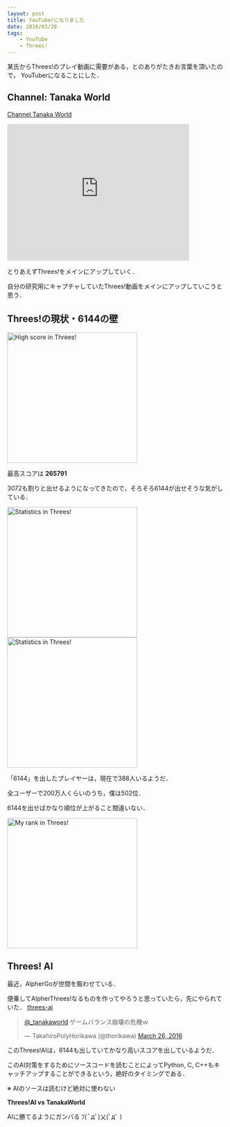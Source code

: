 ```yaml
---
layout: post
title: YouTuberになりました
date: 2016/03/28
tags:
    - YouTube
    - Threes!
---
```


某氏からThrees!のプレイ動画に需要がある，とのありがたきお言葉を頂いたので，
YouTuberになることにした．

## Channel: Tanaka World

[Channel Tanaka World](https://www.youtube.com/channel/UCO4zZE1KFP3_VA33aEzXgFg)
<div class="g-ytsubscribe" data-channelid="UCO4zZE1KFP3_VA33aEzXgFg" data-layout="default" data-count="hidden"></div>

<iframe width="420" height="315" src="https://www.youtube.com/embed/hg-ad2G1nJY" frameborder="0" allowfullscreen></iframe>

とりあえずThrees!をメインにアップしていく．

自分の研究用にキャプチャしていたThrees!動画をメインにアップしていこうと思う．

## Threes!の現状・6144の壁

<img alt="High score in Threes!" src="/blog/be-a-youtuber/high_score.jpg" width="300px" height="300px" >

最高スコアは **265791**

3072も割りと出せるようになってきたので，そろそろ6144が出せそうな気がしている．

<img alt="Statistics in Threes!" src="/blog/be-a-youtuber/statistics_1.jpg" width="300px" height="300px" >
<img alt="Statistics in Threes!" src="/blog/be-a-youtuber/statistics_2.jpg" width="300px" height="300px" >


「6144」を出したプレイヤーは，現在で388人いるようだ．

全ユーザーで200万人くらいのうち，僕は502位．

6144を出せばかなり順位が上がること間違いない．

<img alt="My rank in Threes!" src="/blog/be-a-youtuber/my_rank.jpeg" width="300px" height="300px" >


## Threes! AI

最近，AlpherGoが世間を賑わせている．

便乗してAlpherThrees!なるものを作ってやろうと思っていたら，先にやられていた．
[threes-ai](https://github.com/nneonneo/threes-ai)

<blockquote class="twitter-tweet" data-lang="en"><p lang="ja" dir="ltr"><a href="https://twitter.com/_tanakaworld">@_tanakaworld</a> ゲームバランス崩壊の危機ｗ</p>&mdash; TakahiroPolyHorikawa (@thorikawa) <a href="https://twitter.com/thorikawa/status/713788599691415552">March 26, 2016</a></blockquote>
<script async src="//platform.twitter.com/widgets.js" charset="utf-8"></script>

このThrees!AIは，6144も出していてかなり高いスコアを出しているようだ．

このAI対策をするためにソースコードを読むことによってPython, C, C++もキャッチアップすることができるという，絶好のタイミングである．

※ AIのソースは読むけど絶対に使わない

**Threes!AI vs TanakaWorld**
  
AIに勝てるようにガンバる ﾌ( ﾟдﾟ)乂(ﾟдﾟ )


